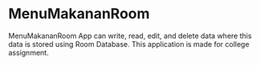 # MenuMakananRoom
MenuMakananRoom App can write, read, edit, and delete data where this data is stored using  Room Database. This application is made for college assignment.
